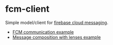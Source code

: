 # fcm-client

Simple model/client for [firebase cloud messaging](https://firebase.google.com/docs/cloud-messaging/concept-options#notifications_and_data_messages).

   * [FCM communication example](cli/Main.hs)
   * [Message composition with lenses example](test/Spec.hs)
